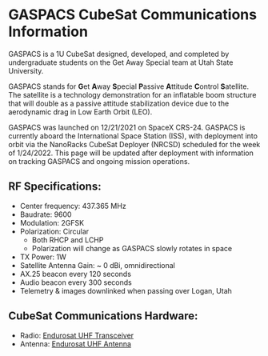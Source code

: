 # GASPACS CubeSat Communications Information
GASPACS is a 1U CubeSat designed, developed, and completed by undergraduate students on the Get Away Special team at Utah State University.

GASPACS stands for **G**et **A**way **S**pecial **P**assive **A**ttitude **C**ontrol **S**atellite. The satellite is a technology demonstration for an inflatable boom structure that will double as a passive attitude stabilization device due to the aerodynamic drag in Low Earth Orbit (LEO). 

GASPACS was launched on 12/21/2021 on SpaceX CRS-24. GASPACS is currently aboard the International Space Station (ISS), with deployment into orbit via the NanoRacks CubeSat Deployer (NRCSD) scheduled for the week of 1/24/2022. This page will be updated after deployment with information on tracking GASPACS and ongoing mission operations.

## RF Specifications:
- Center frequency: 437.365 MHz
- Baudrate: 9600
- Modulation: 2GFSK
- Polarization: Circular 
	- Both RHCP and LCHP
    - Polarization will change as GASPACS slowly rotates in space
- TX Power: 1W
- Satellite Antenna Gain: ~ 0 dBi, omnidirectional
- AX.25 beacon every 120 seconds
- Audio beacon every 300 seconds
- Telemetry & images downlinked when passing over Logan, Utah

## CubeSat Communications Hardware:

- Radio: [Endurosat UHF Transceiver](https://www.endurosat.com/cubesat-store/cubesat-communication-modules/uhf-transceiver-ii/)
- Antenna: [Endurosat UHF Antenna](https://www.endurosat.com/cubesat-store/cubesat-antennas/uhf-antenna/)
